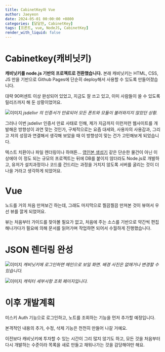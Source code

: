 ```yaml
---
title: CabinetKey와 Vue
author: Jaeyeon
date: 2024-05-01 00:00:00 +0800
categories: [달달한, CabinetKey]
tags: [프론트, vue, NodeJS, CabinetKey]
render_with_liquid: false
---
```


# Cabinetkey(캐비닛키)

**캐비닛키를 node.js 기반의 프로젝트로 전환했습니다.** 본래 캐비닛키는 HTML, CSS, JS 만을 기반으로 Github Pages에 단순히 deploy해서 사용할 수 있도록 만들어졌습니다. 

대략 90퍼센트 이상 완성되어 있었고, 지금도 잘 쓰고 있고, 이미 사람들이 쓸 수 있도록 릴리즈까지 해 둔 상황이었어요.

![이미지](https://peachtart2.s3.ap-northeast-1.amazonaws.com/tart/thumbnail-d6407855-7ade-4a06-bbfe-c46442566c8f.webp)
_jsdelivr 의 인증서가 만료되어 모든 폰트와 모듈이 불러와지지 않았던 상황._

그러나 이번 jsdelivr 인증서 만료 사태로 인해, 제가 지금까지 이런저런 웹사이트를 개발해온 방향성이 과연 맞는 것인가, 구체적으로는 요즘 대세와, 사용자의 사용감과, 그리고 저의 성장과 연결해서 생각해 보았을 때 이 방향성이 맞는 건가 고민해보게 되었습니다.

텍스트 치환이나 파일 렌더링이나 하여튼... [영인본 생성기](https://hiyuno.peacht.art/younginbon/) 같은 단순한 물건이 아닌 이상에야 이 정도 되는 규모의 프로젝트는 뒤에 DB를 붙이지 않더라도 Node.js로 개발하고, 유저가 설치과정이나 코드를 건드리는 과정을 거치지 않도록 서버를 굴리는 것이 더 나을 거라고 생각하게 되었어요.

# Vue

노드를 거의 처음 만져보긴 하는데, 그래도 마지막으로 찔끔찔끔 만져본 것이 뷰여서 우선 뷰를 깔게 되었어요.

뷰는 처음부터 가이드를 찾아볼 필요가 없고, 처음에 주는 소스를 기반으로 약간씩 편집해나가다가 필요에 의해 문서를 읽어가며 작업하면 되어서 수월하게 진행했습니다.

# JSON 렌더링 완성

![이미지](https://peachtart2.s3.ap-northeast-1.amazonaws.com/tart/abcd1b2a-2207-4338-aef0-6fd4c35f1dca.webp)
_캐비닛키에 로그인하면 메인으로 보일 화면. 배경 사진은 없애거나 변경할 수 있습니다._

![이미지](https://peachtart2.s3.ap-northeast-1.amazonaws.com/tart/9b1d16eb-c513-463c-b1ce-3076a93d5e44.webp)
_캐릭터 세부사항 조회 페이지입니다._

# 이후 개발계획

미스키 Auth 기능으로 로그인하고, 노트를 조회하는 기능을 먼저 추가할 예정입니다.

본격적인 내용의 추가, 수정, 삭제 기능은 천천히 만들어 나갈 거예요.

이전보다 캐비닛키에 투자할 수 있는 시간이 그리 많지 않기도 하고, 모든 것을 처음부터 다시 개발하는 수준이라 목록을 새로 만들고 채워나가는 것을 감당해야만 해요.